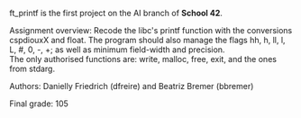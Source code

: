 ft_printf is the first project on the AI branch of <b>School 42</b>.

Assignment overview: Recode the libc's printf function with the conversions cspdiouxX and float. The program should also manage the flags hh, h, ll, l, L, #, 0, -, +; as well as minimum field-width and precision.</br>
The only authorised functions are: write, malloc, free, exit, and the ones from stdarg.

Authors: Danielly Friedrich (dfreire) and Beatriz Bremer (bbremer)

Final grade: 105
